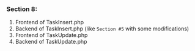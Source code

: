 ### Section 8:
1. Frontend of TaskInsert.php
2. Backend of TaskInsert.php (like `Section #5` with some modifications)
3. Frontend of TaskUpdate.php 
4. Backend of TaskUpdate.php